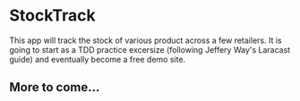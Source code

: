 # StockTrack
This app will track the stock of various product across a few retailers. It is going to start as a TDD practice excersize (following Jeffery Way's Laracast guide) and eventually become a free demo site.

## More to come...

